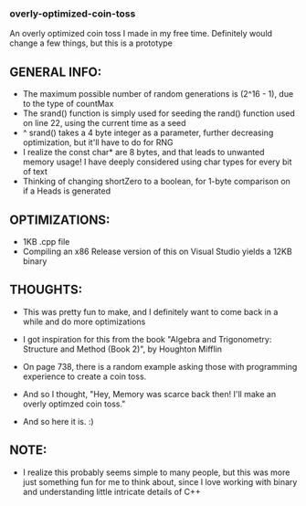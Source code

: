 ### overly-optimized-coin-toss
An overly optimized coin toss I made in my free time. Definitely would change a few things, but this is a prototype


## GENERAL INFO:
- The maximum possible number of random generations is (2^16 - 1), due to the type of countMax
- The srand() function is simply used for seeding the rand() function used on line 22, using the current time as a seed
- ^ srand() takes a 4 byte integer as a parameter, further decreasing optimization, but it'll have to do for RNG
- I realize the const char* are 8 bytes, and that leads to unwanted memory usage! I have deeply considered using char types for every bit of text
- Thinking of changing shortZero to a boolean, for 1-byte comparison on if a Heads is generated

## OPTIMIZATIONS:
- 1KB .cpp file
- Compiling an x86 Release version of this on Visual Studio yields a 12KB binary

## THOUGHTS:
- This was pretty fun to make, and I definitely want to come back in a while and do more optimizations

- I got inspiration for this from the book "Algebra and Trigonometry: Structure and Method (Book 2)", by Houghton Mifflin
- On page 738, there is a random example asking those with programming experience to create a coin toss.
- And so I thought, "Hey, Memory was scarce back then! I'll make an overly optimzed coin toss."

- And so here it is. :)

## NOTE:
- I realize this probably seems simple to many people, but this was more just something fun for me to think about, since I love working with binary and understanding little intricate details of C++
